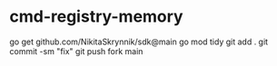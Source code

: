 # cmd-registry-memory

go get github.com/NikitaSkrynnik/sdk@main
go mod tidy
git add .
git commit -sm "fix"
git push fork main
